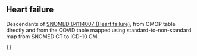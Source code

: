 ## Heart failure 

Descendants of [SNOMED 84114007 (Heart failure)](https://athena.ohdsi.org/search-terms/terms/316139), from OMOP table directly and from the COVID table mapped using standard-to-non-standard map from SNOMED CT to ICD-10 CM.

```SQL
{}
```
